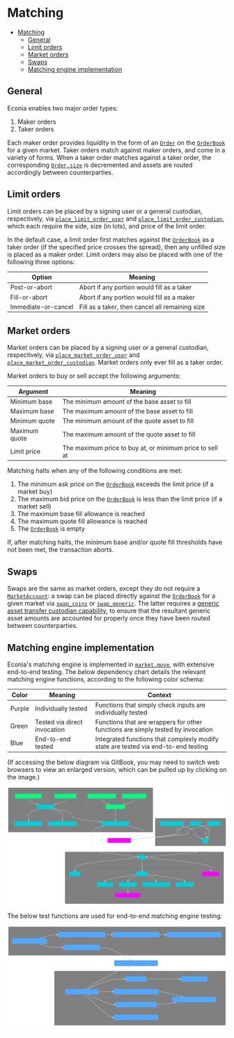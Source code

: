 # Matching

- [Matching](#matching)
  - [General](#general)
  - [Limit orders](#limit-orders)
  - [Market orders](#market-orders)
  - [Swaps](#swaps)
  - [Matching engine implementation](#matching-engine-implementation)

## General

Econia enables two major order types:

1. Maker orders
1. Taker orders

Each maker order provides liquidity in the form of an [`Order`](../../../src/move/econia/build/Econia/docs/market.md#0xc0deb00c_market_Order) on the [`OrderBook`](../../../src/move/econia/build/Econia/docs/market.md#0xc0deb00c_market_OrderBook) for a given market.
Taker orders match against maker orders, and come in a variety of forms.
When a taker order matches against a taker order, the corresponding [`Order.size`](../../../src/move/econia/build/Econia/docs/market.md#0xc0deb00c_market_Order) is decremented and assets are routed accordingly between counterparties.

## Limit orders

Limit orders can be placed by a signing user or a general custodian, respectively, via
[`place_limit_order_user`](../../../src/move/econia/build/Econia/docs/market.md#0xc0deb00c_market_place_limit_order_user) and [`place_limit_order_custodian`](../../../src/move/econia/build/Econia/docs/market.md#0xc0deb00c_market_place_limit_order_custodian), which each require the side, size (in lots), and price of the limit order.

In the default case, a limit order first matches against the [`OrderBook`](../../../src/move/econia/build/Econia/docs/market.md#0xc0deb00c_market_OrderBook) as a taker order (if the specified price crosses the spread), then any unfilled size is placed as a maker order.
Limit orders may also be placed with one of the following three options:

| Option              | Meaning                                         |
|---------------------|-------------------------------------------------|
| Post-or-abort       | Abort if any portion would fill as a taker      |
| Fill-or-abort       | Abort if any portion would fill as a maker      |
| Immediate-or-cancel | Fill as a taker, then cancel all remaining size |

## Market orders

Market orders can be placed by a signing user or a general custodian, respectively, via
[`place_market_order_user`](../../../src/move/econia/build/Econia/docs/market.md#0xc0deb00c_market_place_market_order_user) and [`place_market_order_custodian`](../../../src/move/econia/build/Econia/docs/market.md#0xc0deb00c_market_place_market_order_custodian).
Market orders only ever fill as a taker order.

Market orders to buy or sell accept the following arguments:

| Argument      | Meaning                                                  |
|---------------|----------------------------------------------------------|
| Minimum base  | The minimum amount of the base asset to fill             |
| Maximum base  | The maximum amount of the base asset to fill             |
| Minimum quote | The minimum amount of the quote asset to fill            |
| Maximum quote | The maximum amount of the quote asset to fill            |
| Limit price   | The maximum price to buy at, or minimum price to sell at |

Matching halts when any of the following conditions are met:

1. The minimum ask price on the [`OrderBook`](../../../src/move/econia/build/Econia/docs/market.md#0xc0deb00c_market_OrderBook) exceeds the limit price (if a market buy)
1. The maximum bid price on the [`OrderBook`](../../../src/move/econia/build/Econia/docs/market.md#0xc0deb00c_market_OrderBook) is less than the limit price (if a market sell)
1. The maximum base fill allowance is reached
1. The maximum quote fill allowance is reached
1. The [`OrderBook`](../../../src/move/econia/build/Econia/docs/market.md#0xc0deb00c_market_OrderBook) is empty

If, after matching halts, the minimum base and/or quote fill thresholds have not been met, the transaction aborts.

## Swaps

Swaps are the same as market orders, except they do not require a [`MarketAccount`](../../../src/move/econia/build/Econia/docs/user.md#0xc0deb00c_user_MarketAccount):
a swap can be placed directly against the [`OrderBook`](../../../src/move/econia/build/Econia/docs/market.md#0xc0deb00c_market_OrderBook) for a given market via [`swap_coins`](../../../src/move/econia/build/Econia/docs/market.md#0xc0deb00c_market_swap_coins) or [`swap_generic`](../../../src/move/econia/build/Econia/docs/market.md#0xc0deb00c_market_swap_generic).
The latter requires a [generic asset transfer custodian capability](registry.md#asset-types), to ensure that the resultant generic asset amounts are accounted for properly once they have been routed between counterparties.

## Matching engine implementation

Econia's matching engine is implemented in [`market.move`](../../../src/move/econia/build/Econia/docs/market.md), with extensive end-to-end testing.
The below dependency chart details the relevant matching engine functions, according to the following color schema:

| Color  | Meaning                      | Context                                                                            |
|--------|------------------------------|------------------------------------------------------------------------------------|
| Purple | Individually tested          | Functions that simply check inputs are individually tested                         |
| Green  | Tested via direct invocation | Functions that are wrappers for other functions are simply tested by invocation    |
| Blue   | End-to-end tested            | Integrated functions that complexly modify state are tested via end-to-end testing |

(If accessing the below diagram via GitBook, you may need to switch web browsers to view an enlarged version, which can be pulled up by clicking on the image.)

![](../diagrams/matching-engine.svg)

The below test functions are used for end-to-end matching engine testing:

![](../diagrams/matching-engine-test-functions.svg)